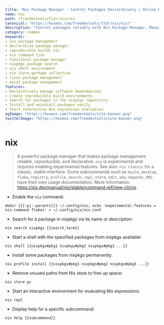 ```yaml
---
title: "Nix Package Manager - Control Packages Declaratively | Online Free DevTools by Hexmos"
name: nix
path: /freedevtools/tldr/nix/nix
canonical: "https://hexmos.com/freedevtools/tldr/nix/nix/"
description: "Control packages reliably with Nix Package Manager. Manage dependencies, create reproducible builds, and simplify software deployments. Free online tool, no registration required."
category: common
keywords:
- nix package management
- declarative package manager
- reproducible builds nix
- nix command line
- functional package manager
- nixpkgs package search
- nix shell environment
- nix store garbage collection
- linux package management
- macos package management
features:
- Declaratively manage software dependencies
- Create reproducible build environments
- Search for packages in the nixpkgs repository
- Install and uninstall packages easily
- Start interactive Nix expression evaluation
ogImage: "https://hexmos.com/freedevtools/site-banner.png"
twitterImage: "https://hexmos.com/freedevtools/site-banner.png"
---
```


# nix

> A powerful package manager that makes package management reliable, reproducible, and declarative.
> `nix` is experimental and requires enabling experimental features.
> See also: `nix classic` for a classic, stable interface.
> Some subcommands such as `build`, `develop`, `flake`, `registry`, `profile`, `search`, `repl`, `store`, `edit`, `why-depends`, etc. have their own usage documentation.
> More information: <https://nix.dev/manual/nix/stable/command-ref/new-cli/nix>.

- Enable the `nix` command:

`mkdir {{[-p|--parents]}} ~/.config/nix; echo 'experimental-features = nix-command flakes' > ~/.config/nix/nix.conf`

- Search for a package in nixpkgs via its name or description:

`nix search nixpkgs {{search_term}}`

- Start a shell with the specified packages from nixpkgs available:

`nix shell {{nixpkgs#pkg1 nixpkgs#pkg2 nixpkgs#pkg3 ...}}`

- Install some packages from nixpkgs permanently:

`nix profile install {{nixpkgs#pkg1 nixpkgs#pkg2 nixpkgs#pkg3 ...}}`

- Remove unused paths from Nix store to free up space:

`nix store gc`

- Start an interactive environment for evaluating Nix expressions:

`nix repl`

- Display help for a specific subcommand:

`nix help {{subcommand}}`
